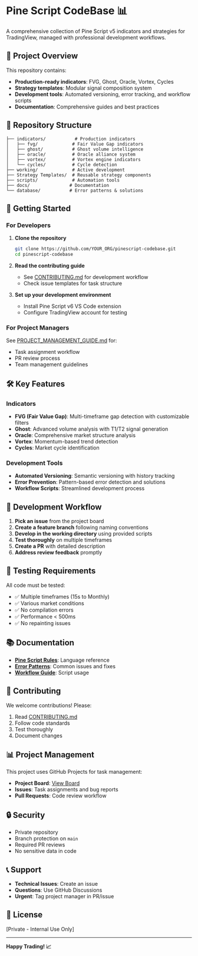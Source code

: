 # Pine Script CodeBase 📊

A comprehensive collection of Pine Script v5 indicators and strategies for TradingView, managed with professional development workflows.

## 🎯 Project Overview

This repository contains:
- **Production-ready indicators**: FVG, Ghost, Oracle, Vortex, Cycles
- **Strategy templates**: Modular signal composition system
- **Development tools**: Automated versioning, error tracking, and workflow scripts
- **Documentation**: Comprehensive guides and best practices

## 📁 Repository Structure

```
├── indicators/           # Production indicators
│   ├── fvg/             # Fair Value Gap indicators
│   ├── ghost/           # Ghost volume intelligence
│   ├── oracle/          # Oracle alliance system
│   ├── vortex/          # Vortex engine indicators
│   └── cycles/          # Cycle detection
├── working/             # Active development
├── Strategy Templates/  # Reusable strategy components
├── scripts/             # Automation tools
├── docs/               # Documentation
└── database/           # Error patterns & solutions
```

## 🚀 Getting Started

### For Developers

1. **Clone the repository**
   ```bash
   git clone https://github.com/YOUR_ORG/pinescript-codebase.git
   cd pinescript-codebase
   ```

2. **Read the contributing guide**
   - See [CONTRIBUTING.md](CONTRIBUTING.md) for development workflow
   - Check issue templates for task structure

3. **Set up your development environment**
   - Install Pine Script v6 VS Code extension
   - Configure TradingView account for testing

### For Project Managers

See [PROJECT_MANAGEMENT_GUIDE.md](working/project_management/PROJECT_MANAGEMENT_GUIDE.md) for:
- Task assignment workflow
- PR review process
- Team management guidelines

## 🛠️ Key Features

### Indicators

- **FVG (Fair Value Gap)**: Multi-timeframe gap detection with customizable filters
- **Ghost**: Advanced volume analysis with T1/T2 signal generation
- **Oracle**: Comprehensive market structure analysis
- **Vortex**: Momentum-based trend detection
- **Cycles**: Market cycle identification

### Development Tools

- **Automated Versioning**: Semantic versioning with history tracking
- **Error Prevention**: Pattern-based error detection and solutions
- **Workflow Scripts**: Streamlined development process

## 📝 Development Workflow

1. **Pick an issue** from the project board
2. **Create a feature branch** following naming conventions
3. **Develop in the working directory** using provided scripts
4. **Test thoroughly** on multiple timeframes
5. **Create a PR** with detailed description
6. **Address review feedback** promptly

## 🧪 Testing Requirements

All code must be tested:
- ✅ Multiple timeframes (15s to Monthly)
- ✅ Various market conditions
- ✅ No compilation errors
- ✅ Performance < 500ms
- ✅ No repainting issues

## 📚 Documentation

- **[Pine Script Rules](docs/automation/comprehensive-pinescript-rules.md)**: Language reference
- **[Error Patterns](database/solutions/syntax_errors.md)**: Common issues and fixes
- **[Workflow Guide](docs/automation/MASTER_SCRIPT_GUIDE.md)**: Script usage

## 🤝 Contributing

We welcome contributions! Please:
1. Read [CONTRIBUTING.md](CONTRIBUTING.md)
2. Follow code standards
3. Test thoroughly
4. Document changes

## 📊 Project Management

This project uses GitHub Projects for task management:
- **Project Board**: [View Board](https://github.com/YOUR_ORG/pinescript-codebase/projects/1)
- **Issues**: Task assignments and bug reports
- **Pull Requests**: Code review workflow

## 🔒 Security

- Private repository
- Branch protection on `main`
- Required PR reviews
- No sensitive data in code

## 📞 Support

- **Technical Issues**: Create an issue
- **Questions**: Use GitHub Discussions
- **Urgent**: Tag project manager in PR/issue

## 📄 License

[Private - Internal Use Only]

---

**Happy Trading! 📈** 
